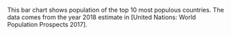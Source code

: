This bar chart shows population of the top 10 most populous countries. The data comes from the year 2018 estimate in [United Nations: World Population Prospects 2017].